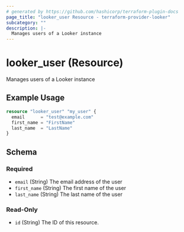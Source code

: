 ```yaml
---
# generated by https://github.com/hashicorp/terraform-plugin-docs
page_title: "looker_user Resource - terraform-provider-looker"
subcategory: ""
description: |-
  Manages users of a Looker instance
---
```


# looker_user (Resource)

Manages users of a Looker instance

## Example Usage

```terraform
resource "looker_user" "my_user" {
  email      = "test@example.com"
  first_name = "FirstName"
  last_name  = "LastName"
}
```

<!-- schema generated by tfplugindocs -->
## Schema

### Required

- `email` (String) The email address of the user
- `first_name` (String) The first name of the user
- `last_name` (String) The last name of the user

### Read-Only

- `id` (String) The ID of this resource.


